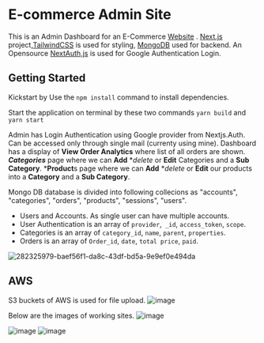 # E-commerce Admin Site

This is an Admin Dashboard for an E-Commerce [Website](https://github.com/p-H-7/Customer-FrontEnd/edit/main/README.md) .
[Next.js](https://nextjs.org/) project,[TailwindCSS](https://tailwindcss.com/) is used for styling, [MongoDB](https://www.mongodb.com/) used for backend. An Opensource [NextAuth,js](https://next-auth.js.org/) is used for Google Authentication Login.

## Getting Started
Kickstart by 
Use the `npm install` command to install dependencies.

Start the application on terminal by these two commands `yarn build` and `yarn start`

Admin has Login Authentication using Google provider from Nextjs.Auth. Can be accessed only through single mail (currenty using mine).
Dashboard has a display of **View Order Analytics** where list of all orders are shown.
***Categories*** page where we can **Add** **delete* or **Edit** Categories and a **Sub Category**.
***Product**s page where we can **Add** **delete* or **Edit** our products into a **Category** and a **Sub Category**.


Mongo DB database is divided into following collecions as "accounts", "categories", "orders", "products", "sessions", "users".
* Users and Accounts. As single user can have multiple accounts.
* User Authentication is an array of `provider`,` _id`, `access_token`, `scope`.
* Categories is an array of `category_id`, `name`, `parent`, `properties`.
* Orders is an array of `Order_id`, `date`, `total price`, `paid`.

![282325979-baef56f1-da8c-43df-bd5a-9e9ef0e494da](https://github.com/p-H-7/E-Commerce-Admin/assets/82563863/b70380b4-3c38-4633-94e0-4491c0ae2e88)


## AWS 
S3 buckets of AWS is used for file upload.
![image](https://github.com/p-H-7/E-Commerce-Admin/assets/82563863/40609a7e-f5c3-407e-b452-3dbb9de6ba37)


Below are the images of working sites.
![image](https://github.com/p-H-7/E-Commerce-Admin/assets/82563863/0cd6dc19-60da-4645-afc7-3a892594dde5)

![image](https://github.com/p-H-7/E-Commerce-Admin/assets/82563863/633674a1-6dbc-4e1c-9a76-f5a467822ef2)
![image](https://github.com/p-H-7/E-Commerce-Admin/assets/82563863/c52f8cc1-7e94-462a-abd2-2fffc5043613)
